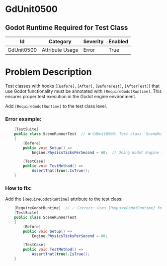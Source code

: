 ﻿# GdUnit0500

## Godot Runtime Required for Test Class

| Id         | Category        | Severity | Enabled |
|------------|-----------------|----------|---------|
| GdUnit0500 | Attribute Usage | Error    | True    |

# Problem Description

Test classes with hooks (`[Before]`, `[After]`, `[BeforeTest]`, `[AfterTest]`) that use Godot functionality
must be annotated with `[RequireGodotRuntime]`. This ensures proper test execution in the
Godot engine environment.

Add `[RequireGodotRuntime]` to the test class level.

### Error example:

```csharp
    [TestSuite]
    public class SceneRunnerTest  // ❌ GdUnit0500: Test class 'SceneRunnerTest' contains Godot dependencies in test hooks and requires [RequireGodotRuntime] attribute
    {
        [Before]
        public void Setup() => 
            Engine.PhysicsTicksPerSecond = 60;  // Using Godot Engine in test hook

        [TestCase]
        public void TestMethod() =>
            AssertThat(true).IsTrue();
    }
```

### How to fix:

Add the `[RequireGodotRuntime]` attribute to the test class:

```csharp
    [RequireGodotRuntime]  // ✅ Correct: Uses [RequireGodotRuntime] for class with Godot dependencies in hooks
    [TestSuite]
    public class SceneRunnerTest
    {
        [Before]
        public void Setup() => 
            Engine.PhysicsTicksPerSecond = 60;

        [TestCase]
        public void TestMethod() =>
            AssertThat(true).IsTrue();
    }
```
